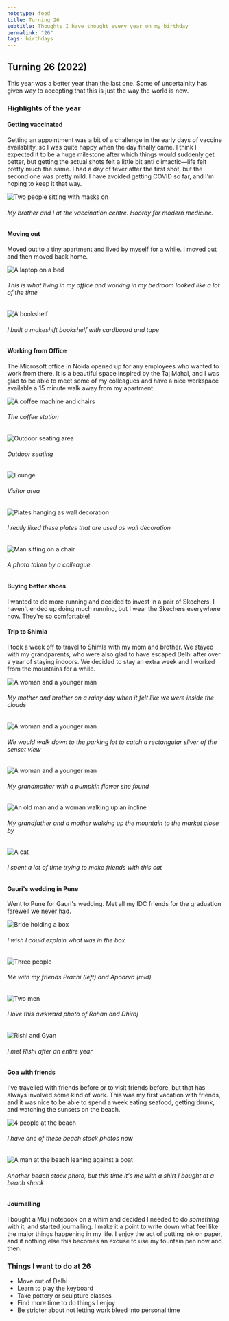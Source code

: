 ```yaml
---
notetype: feed
title: Turning 26
subtitle: Thoughts I have thought every year on my birthday
permalink: "26"
tags: birthdays
---
```


## Turning 26 (2022)

This year was a better year than the last one. Some of uncertainity has given way to accepting that this is just the way the world is now.

### Highlights of the year

#### Getting vaccinated
Getting an appointment was a bit of a challenge in the early days of vaccine availablity, so I was quite happy when the day finally came. I think I expected it to be a huge milestone after which things would suddenly get better, but getting the actual shots felt a little bit anti climactic—life felt pretty much the same. I had a day of fever after the first shot, but the second one was pretty mild. I have avoided getting COVID so far, and I'm hoping to keep it that way. 

![Two people sitting with masks on](https://gyanl.com/assets/jab.jpg)
###### My brother and I at the vaccination centre. Hooray for modern medicine.

#### Moving out
Moved out to a tiny apartment and lived by myself for a while. I moved out and then moved back home. 

![A laptop on a bed](https://gyanl.com/assets/teams-call.jpg)
###### This is what living in my office and working in my bedroom looked like a lot of the time

![A bookshelf](https://gyanl.com/assets/468-books.jpg)
###### I built a makeshift bookshelf with cardboard and tape

#### Working from Office
The Microsoft office in Noida opened up for any employees who wanted to work from there. It is a beautiful space inspired by the Taj Mahal, and I was glad to be able to meet some of my colleagues and have a nice workspace available a 15 minute walk away from my apartment.

![A coffee machine and chairs](https://gyanl.com/assets/noida-cafe.jpg)
###### The coffee station

![Outdoor seating area](https://gyanl.com/assets/noida-outdoors.jpg)
###### Outdoor seating

![Lounge](https://gyanl.com/assets/noida-lounge.jpg)
###### Visitor area

![Plates hanging as wall decoration](https://gyanl.com/assets/noida-wall-decor.jpg)
###### I really liked these plates that are used as wall decoration

![Man sitting on a chair](https://gyanl.com/assets/noida-gyan.jpg)
###### A photo taken by a colleague

#### Buying better shoes
I wanted to do more running and decided to invest in a pair of Skechers. I haven't ended up doing much running, but I wear the Skechers everywhere now. They're so comfortable!

#### Trip to Shimla 
I took a week off to travel to Shimla with my mom and brother. We stayed with my grandparents, who were also glad to have escaped Delhi after over a year of staying indoors. We decided to stay an extra week and I worked from the mountains for a while.

![A woman and a younger man](https://gyanl.com/assets/shimla-mom-neel.jpg)
###### My mother and brother on a rainy day when it felt like we were inside the clouds

![A woman and a younger man](https://gyanl.com/assets/shimla-sunset.jpg)
###### We would walk down to the parking lot to catch a rectangular sliver of the senset view

![A woman and a younger man](https://gyanl.com/assets/pumpkin.jpg)
###### My grandmother with a pumpkin flower she found

![An old man and a woman walking up an incline](https://gyanl.com/assets/shimla-walk.jpg)
###### My grandfather and a mother walking up the mountain to the market close by

![A cat](https://gyanl.com/assets/shimla-cat.jpg)
###### I spent a lot of time trying to make friends with this cat

#### Gauri's wedding in Pune
Went to Pune for Gauri's wedding. Met all my IDC friends for the graduation farewell we never had. 

![Bride holding a box](https://gyanl.com/assets/gauri-wedding.jpg)
###### I wish I could explain what was in the box

![Three people](https://gyanl.com/assets/prachi-apoorva-gyan.jpg)
###### Me with my friends Prachi (left) and Apoorva (mid)

![Two men](https://gyanl.com/assets/rohan-dhiraj.jpg)
###### I love this awkward photo of Rohan and Dhiraj

![Rishi and Gyan](https://gyanl.com/assets/rishi-gyan.jpg)
###### I met Rishi after an entire year

#### Goa with friends
I've travelled with friends before or to visit friends before, but that has always involved some kind of work. This was my first vacation with friends, and it was nice to be able to spend a week eating seafood, getting drunk, and watching the sunsets on the beach. 

![4 people at the beach](https://gyanl.com/assets/goa.jpg)
###### I have one of these beach stock photos now

![A man at the beach leaning against a boat](https://gyanl.com/assets/goa-boat.jpg)
###### Another beach stock photo, but this time it's me with a shirt I bought at a beach shack

#### Journalling
I bought a Muji notebook on a whim and decided I needed to do *something* with it, and started journalling. I make it a point to write down what feel like the major things happening in my life. I enjoy the act of putting ink on paper, and if nothing else this becomes an excuse to use my fountain pen now and then.

### Things I want to do at 26
- Move out of Delhi
- Learn to play the keyboard
- Take pottery or sculpture classes
- Find more time to do things I enjoy
- Be stricter about not letting work bleed into personal time